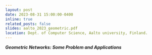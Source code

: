 ```yaml
---
layout: post
date: 2023-08-31 15:00:00-0400
inline: true
related_posts: false
slides: aalto_2023_geometric.pdf
location: Dept. of Computer Science, Aalto university, Finland.
---
```


***Geometric Networks: Some Problem and Applications***  
